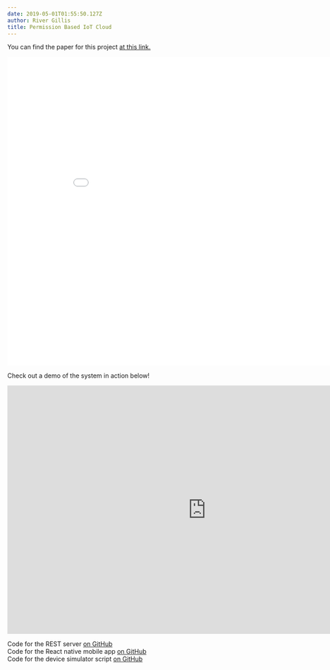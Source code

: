 ```yaml
---
date: 2019-05-01T01:55:50.127Z
author: River Gillis
title: Permission Based IoT Cloud
---
```


<!-- <iframe src="https://drive.google.com/file/d/1iqyfD8M-REWxq7X7f4kAhmxh3WAWzMIW/preview" width="900" height="700" frameborder="0" allowfullscreen title="Permissioned IoT Cloud Paper"></iframe> -->

<!-- <iframe width="900" height="700" src="/assets/gillis_colpitts_wear_final.pdf" frameborder="0" allowfullscreen title="Permissioned IoT Cloud Paper"></iframe>   -->

You can find the paper for this project [at this link.](/assets/gillis_colpitts_wear_final.pdf)

<iframe width="900" height="700" src="/assets/gillis_colpitts_wear_final.pdf" frameborder="0" allowfullscreen title="Permissioned IoT Cloud Paper"></iframe>  

Check out a demo of the system in action below!

<iframe width="900" height="563" src="https://www.youtube.com/embed/T2NtTAX6I9o" frameborder="0" allowfullscreen title="Permissioned IoT Cloud Youtube demo"></iframe>


Code for the REST server [on GitHub](https://github.com/rivergillis/wearables-rest-server)  
Code for the React native mobile app [on GitHub](https://github.com/rivergillis/WearablesMobile)  
Code for the device simulator script [on GitHub](https://github.com/rivergillis/wearables-sim)



